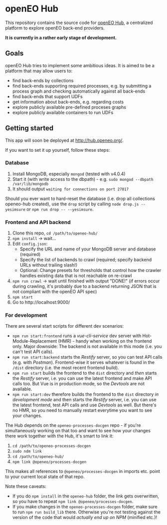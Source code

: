 # openEO Hub
This repository contains the source code for [openEO Hub](http://hub.openeo.org), a centralized platform to explore openEO back-end providers.

**It is currently in a rather early stage of development.**

## Goals
openEO Hub tries to implement some ambitious ideas. It is aimed to be a platform that may allow users to:

* find back-ends by collections
* find back-ends supporting required processes, e.g. by submitting a process graph and checking automatically against all back-ends
* find back-ends that support UDFs
* get information about back-ends, e.g. regarding costs
* explore publicly available pre-defined proceses graphs
* explore publicly available containers to run UDFs

## Getting started
This app will soon be deployed at http://hub.openeo.org/.

If you want to set it up yourself, follow these steps:

### Database
1. Install MongoDB, especially `mongod` (tested with v4.0.4)
2. Start it (with write access to the dbpath) - e.g. `sudo mongod --dbpath /var/lib/mongodb`
3. It should output `waiting for connections on port 27017`

Should you ever want to hard-reset the database (i.e. drop all collections openeo-hub created), use the `drop` script by calling `node drop.js --yesimsure` or `npm run drop -- --yesimsure`.

### Frontend and API backend
1. Clone this repo, `cd /path/to/openeo-hub/`
2. `npm install` -> wait...
3. Edit `config.json`:
   - Specify the URL and name of your MongoDB server and database (required)
   - Specify the list of backends to crawl (required; specify backend URLs without trailing slash!)
   - Optional: Change presets for thresholds that control how the crawler handles existing data that is not reachable on re-crawl
4. `npm run crawl` -> wait until finished with output "DONE!" (if errors occur during crawling, it's probably due to a backend returning JSON that is not compliant with the openEO API spec)
5. `npm start`
6. Go to http://localhost:9000/

### For development
There are several start scripts for different dev scenarios:
- `npm run start:frontend` runs a *vue-cli-service* dev server with Hot-Module-Replacement (HMR) - handy when working on the frontend only. Major downside: The backend is not available in this mode (i.e. you can't test API calls).
- `npm run start:backend` starts the *Restify* server, so you can test API calls (e.g. with *Postman*). Frontend-wise it serves whatever is found in the `/dist` directory (i.e. the most recent frontend build).
- `npm run start` builds the frontend to the `dist` directory and *then* starts the *Restify* server, i.e. you can use the latest frontend and make API calls too. But Vue is in production mode, so the *Devtools* are not available.
- `npm run start:dev` therefore builds the frontend to the `dist` directory *in development mode* and then starts the *Restify* server, i.e. you can use the latest frontend, test API calls and use *Devtools* as well. But there's no HMR, so you need to manually restart everytime you want to see your changes.

The Hub depends on the `openeo-processes-docgen` repo - if you're simultaneously working on that too and want to see how your changes there work together with the Hub, it's smart to link it:
1. `cd /path/to/openeo-processes-docgen`
2. `sudo ndm link`
3. `cd /path/to/openeo-hub/`
4. `npm link @openeo/processes-docgen`

This makes all references to `@openeo/processes-docgen` in imports etc. point to your current local state of that repo.

Note these caveats:
- If you do `npm install` in the `openeo-hub` folder, the link gets overwritten, so you have to repeat `npm link @openeo/processes-docgen`.
- If you make changes in the `openeo-processes-docgen` folder, make sure to run `npm run build_lib` there. Otherwise you're not testing against the version of the code that would *actually end up on NPM* (minified etc.)!
